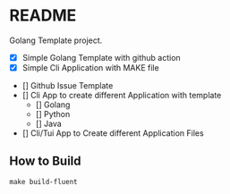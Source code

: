 # README

Golang Template project.

- [X] Simple Golang Template with github action
- [X] Simple Cli Application with MAKE file
- [] Github Issue Template
- [] Cli App to create different Application with template
  - [] Golang
  - [] Python
  - [] Java
- [] Cli/Tui App to Create different Application Files

## How to Build

```shell
make build-fluent
```